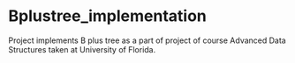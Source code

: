 # Bplustree_implementation
Project implements B plus tree as a part of project of course Advanced Data Structures taken at University of Florida.
